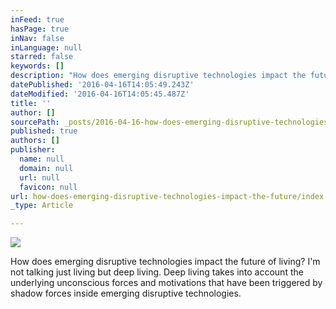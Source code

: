 ```yaml
---
inFeed: true
hasPage: true
inNav: false
inLanguage: null
starred: false
keywords: []
description: "How does emerging disruptive technologies impact the future of living? I'm not talking just living but deep living. Deep living takes into account the underlying unconscious forces and motivations that have been triggered by shadow forces inside emerging disruptive technologies."
datePublished: '2016-04-16T14:05:49.243Z'
dateModified: '2016-04-16T14:05:45.487Z'
title: ''
author: []
sourcePath: _posts/2016-04-16-how-does-emerging-disruptive-technologies-impact-the-future.md
published: true
authors: []
publisher:
  name: null
  domain: null
  url: null
  favicon: null
url: how-does-emerging-disruptive-technologies-impact-the-future/index.html
_type: Article

---
```

![](https://the-grid-user-content.s3-us-west-2.amazonaws.com/654946bf-44a5-4f80-8ce7-e31e1fbe61bb.jpg)

How does emerging disruptive technologies impact the future of living? I'm not talking just living but deep living. Deep living takes into account the underlying unconscious forces and motivations that have been triggered by shadow forces inside emerging disruptive technologies.